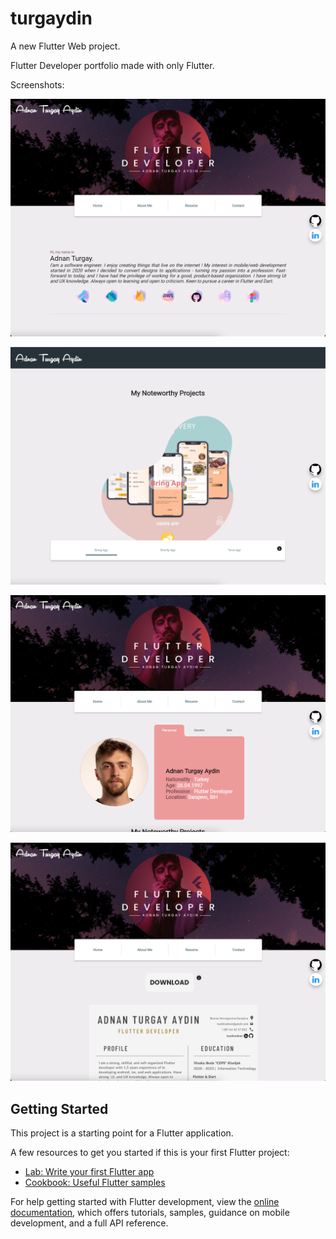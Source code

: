 # turgaydin

A new Flutter Web project.

Flutter Developer portfolio made with only Flutter.



Screenshots:


![alt text](assets/logo/1.png)

![alt text](assets/logo/2.png)

![alt text](assets/logo/3.png)

![alt text](assets/logo/4.png)


## Getting Started

This project is a starting point for a Flutter application.

A few resources to get you started if this is your first Flutter project:

- [Lab: Write your first Flutter app](https://docs.flutter.dev/get-started/codelab)
- [Cookbook: Useful Flutter samples](https://docs.flutter.dev/cookbook)

For help getting started with Flutter development, view the
[online documentation](https://docs.flutter.dev/), which offers tutorials,
samples, guidance on mobile development, and a full API reference.
